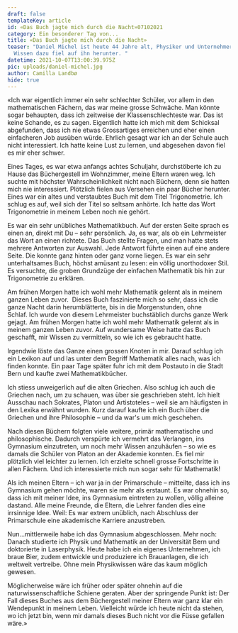 ```yaml
---
draft: false
templateKey: article
id: «Das Buch jagte mich durch die Nacht»07102021
category: Ein besonderer Tag von...
title: «Das Buch jagte mich durch die Nacht»
teaser: "Daniel Michel ist heute 44 Jahre alt, Physiker und Unternehmer – das
  Wissen dazu fiel auf ihn herunter. "
datetime: 2021-10-07T13:00:39.975Z
pic: uploads/daniel-michel.jpg
author: Camilla Landbø
hide: true
---
```


«Ich war eigentlich immer ein sehr schlechter Schüler, vor allem in den mathematischen Fächern, das war meine grosse Schwäche. Man könnte sogar behaupten, dass ich zeitweise der Klassenschlechteste war. Das ist keine Schande, es zu sagen. Eigentlich hatte ich mich mit dem Schicksal abgefunden, dass ich nie etwas Grossartiges erreichen und eher einen einfacheren Job ausüben würde. Ehrlich gesagt war ich an der Schule auch nicht interessiert. Ich hatte keine Lust zu lernen, und abgesehen davon fiel es mir eher schwer.

​Eines Tages, es war etwa anfangs achtes Schuljahr, durchstöberte ich zu Hause das Büchergestell im Wohnzimmer, meine Eltern waren weg. Ich suchte mit höchster Wahrscheinlichkeit nicht nach Büchern, denn sie hatten mich nie interessiert. Plötzlich fielen aus Versehen ein paar Bücher herunter. Eines war ein altes und verstaubtes Buch mit dem Titel Trigonometrie. Ich schlug es auf, weil sich der Titel so seltsam anhörte. Ich hatte das Wort Trigonometrie in meinem Leben noch nie gehört.

​Es war ein sehr unübliches Mathematikbuch. Auf der ersten Seite sprach es einen an, direkt mit Du – sehr persönlich. Ja, es war, als ob ein Lehrmeister das Wort an einen richtete. Das Buch stellte Fragen, und man hatte stets mehrere Antworten zur Auswahl. Jede Antwort führte einen auf eine andere Seite. Die konnte ganz hinten oder ganz vorne liegen. Es war ein sehr unterhaltsames Buch, höchst amüsant zu lesen: ein völlig unorthodoxer Stil. Es versuchte, die groben Grundzüge der einfachen Mathematik bis hin zur Trigonometrie zu erklären.

​Am frühen Morgen hatte ich wohl mehr Mathematik gelernt als in meinem ganzen Leben zuvor.
​
Dieses Buch faszinierte mich so sehr, dass ich die ganze Nacht darin herumblätterte, bis in die Morgenstunden, ohne Schlaf. Ich wurde von diesem Lehrmeister buchstäblich durchs ganze Werk gejagt. Am frühen Morgen hatte ich wohl mehr Mathematik gelernt als in meinem ganzen Leben zuvor. Auf wundersame Weise hatte das Buch geschafft, mir Wissen zu vermitteln, so wie ich es gebraucht hatte.

​Irgendwie löste das Ganze einen grossen Knoten in mir. Darauf schlug ich ein Lexikon auf und las unter dem Begriff Mathematik alles nach, was ich finden konnte. Ein paar Tage später fuhr ich mit dem Postauto in die Stadt Bern und kaufte zwei Mathematikbücher.

​Ich stiess unweigerlich auf die alten Griechen. Also schlug ich auch die Griechen nach, um zu schauen, was über sie geschrieben steht. Ich hielt Ausschau nach Sokrates, Platon und Artistoteles – weil sie am häufigsten in den Lexika erwähnt wurden. Kurz darauf kaufte ich ein Buch über die Griechen und ihre Philosophie – und da war's um mich geschehen.

​Nach diesen Büchern folgten viele weitere, primär mathematische und philosophische. Dadurch verspürte ich vermehrt das Verlangen, ins Gymnasium einzutreten, um noch mehr Wissen anzuhäufen – so wie es damals die Schüler von Platon an der Akademie konnten. Es fiel mir plötzlich viel leichter zu lernen. Ich erzielte schnell grosse Fortschritte in allen Fächern. Und ich interessierte mich nun sogar sehr für Mathematik!

​Als ich meinen Eltern – ich war ja in der Primarschule – mitteilte, dass ich ins Gymnasium gehen möchte, waren sie mehr als erstaunt. Es war ohnehin so, dass ich mit meiner Idee, ins Gymnasium eintreten zu wollen, völlig alleine dastand. Alle meine Freunde, die Eltern, die Lehrer fanden dies eine irrsinnige Idee. Weil: Es war extrem unüblich, nach Abschluss der Primarschule eine akademische Karriere anzustreben.

​Nun...mittlerweile habe ich das Gymnasium abgeschlossen. Mehr noch: Danach studierte ich Physik und Mathematik an der Universität Bern und doktorierte in Laserphysik. Heute habe ich ein eigenes Unternehmen, ich braue Bier, zudem entwickle und produziere ich Brauanlagen, die ich weltweit vertreibe. Ohne mein Physikwissen wäre das kaum möglich gewesen.

​Möglicherweise wäre ich früher oder später ohnehin auf die naturwissenschaftliche Schiene geraten. Aber der springende Punkt ist: Der Fall dieses Buches aus dem Büchergestell meiner Eltern war ganz klar ein Wendepunkt in meinem Leben. Vielleicht würde ich heute nicht da stehen, wo ich jetzt bin, wenn mir damals dieses Buch nicht vor die Füsse gefallen wäre.»
